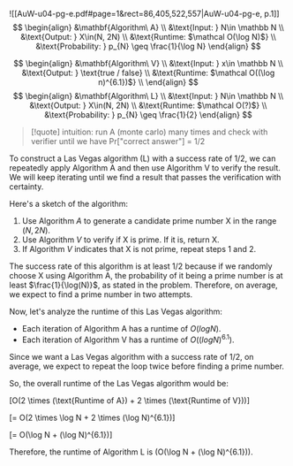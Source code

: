 ![[AuW-u04-pg-e.pdf#page=1&rect=86,405,522,557|AuW-u04-pg-e, p.1]]
$$
\begin{align}
&\mathbf{Algorithm\ A} \\
&\text{Input: } N\in \mathbb N \\
&\text{Output: } X\in(N, 2N) \\
&\text{Runtime: $\mathcal O(\log N)$} \\
&\text{Probability: } p_{N} \geq \frac{1}{\log N} 
\end{align}
$$

$$
\begin{align}
&\mathbf{Algorithm\ V} \\
&\text{Input: } x\in \mathbb N \\
&\text{Output: } \text{true / false} \\
&\text{Runtime: $\mathcal O((\log n)^{6.1})$} \\
\end{align}
$$
$$
\begin{align}
&\mathbf{Algorithm\ L} \\
&\text{Input: } N\in \mathbb N \\
&\text{Output: } X\in(N, 2N) \\
&\text{Runtime: $\mathcal O(?)$} \\
&\text{Probability: } p_{N} \geq \frac{1}{2} 
\end{align}
$$



>[!quote] intuition:
run A (monte carlo) many times and check with verifier until we have Pr\["correct answer"] = 1/2



To construct a Las Vegas algorithm (L) with a success rate of 1/2, we can repeatedly apply Algorithm A and then use Algorithm V to verify the result. We will keep iterating until we find a result that passes the verification with certainty.

Here's a sketch of the algorithm:

1. Use Algorithm $A$ to generate a candidate prime number X in the range $(N, 2N)$.
2. Use Algorithm $V$ to verify if X is prime. If it is, return X.
3. If Algorithm $V$ indicates that X is not prime, repeat steps 1 and 2.

The success rate of this algorithm is at least 1/2 because if we randomly choose X using Algorithm A, the probability of it being a prime number is at least $\frac{1}{\log(N)}$, as stated in the problem. Therefore, on average, we expect to find a prime number in two attempts.

Now, let's analyze the runtime of this Las Vegas algorithm:

- Each iteration of Algorithm A has a runtime of $O(log N)$.
- Each iteration of Algorithm V has a runtime of $O((log N)^{6.1})$.

Since we want a Las Vegas algorithm with a success rate of 1/2, on average, we expect to repeat the loop twice before finding a prime number.

So, the overall runtime of the Las Vegas algorithm would be:

\[O(2 \times (\text{Runtime of A}) + 2 \times (\text{Runtime of V}))\]

\[= O(2 \times \log N + 2 \times (\log N)^{6.1})\]

\[= O(\log N + (\log N)^{6.1})\]

Therefore, the runtime of Algorithm L is \(O(\log N + (\log N)^{6.1})\).